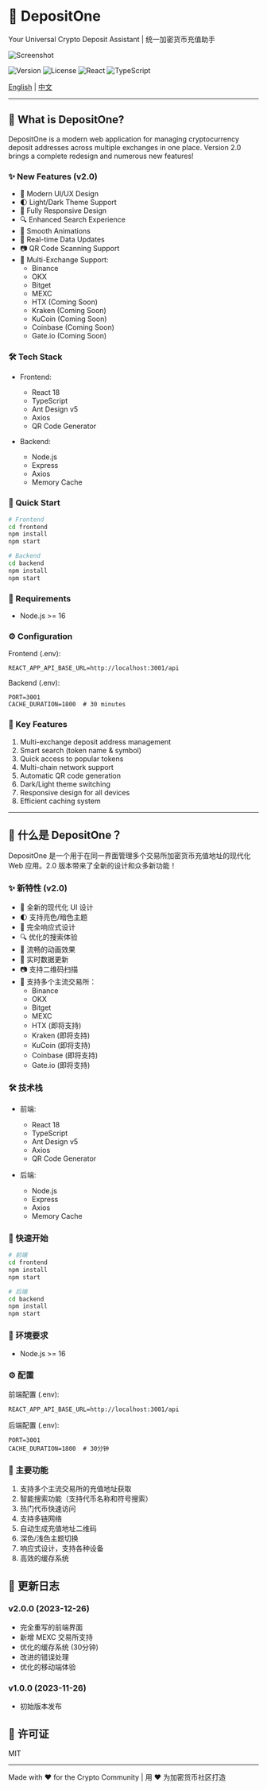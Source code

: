 # 🌟 DepositOne

Your Universal Crypto Deposit Assistant | 统一加密货币充值助手

![Screenshot](./Area.gif)

![Version](https://img.shields.io/badge/version-2.0.0-blue)
![License](https://img.shields.io/badge/license-MIT-green)
![React](https://img.shields.io/badge/React-18.x-61dafb)
![TypeScript](https://img.shields.io/badge/TypeScript-4.x-blue)

[English](#english) | [中文](#chinese)

---

<a name="english"></a>
## 🚀 What is DepositOne?

DepositOne is a modern web application for managing cryptocurrency deposit addresses across multiple exchanges in one place. Version 2.0 brings a complete redesign and numerous new features!

### ✨ New Features (v2.0)

- 🎨 Modern UI/UX Design
- 🌓 Light/Dark Theme Support
- 📱 Fully Responsive Design
- 🔍 Enhanced Search Experience
- 💫 Smooth Animations
- 🔄 Real-time Data Updates
- 📷 QR Code Scanning Support
- 🏢 Multi-Exchange Support:
  - Binance
  - OKX
  - Bitget
  - MEXC
  - HTX (Coming Soon)
  - Kraken (Coming Soon)
  - KuCoin (Coming Soon)
  - Coinbase (Coming Soon)
  - Gate.io (Coming Soon)

### 🛠️ Tech Stack

- Frontend:
  - React 18
  - TypeScript
  - Ant Design v5
  - Axios
  - QR Code Generator

- Backend:
  - Node.js
  - Express
  - Axios
  - Memory Cache

### 🚀 Quick Start

```bash
# Frontend
cd frontend
npm install
npm start

# Backend
cd backend
npm install
npm start
```

### 🔧 Requirements

- Node.js >= 16

### ⚙️ Configuration

Frontend (.env):
```env
REACT_APP_API_BASE_URL=http://localhost:3001/api
```

Backend (.env):
```env
PORT=3001
CACHE_DURATION=1800  # 30 minutes
```

### 🌟 Key Features

1. Multi-exchange deposit address management
2. Smart search (token name & symbol)
3. Quick access to popular tokens
4. Multi-chain network support
5. Automatic QR code generation
6. Dark/Light theme switching
7. Responsive design for all devices
8. Efficient caching system

---

<a name="chinese"></a>
## 🚀 什么是 DepositOne？

DepositOne 是一个用于在同一界面管理多个交易所加密货币充值地址的现代化 Web 应用。2.0 版本带来了全新的设计和众多新功能！

### ✨ 新特性 (v2.0)

- 🎨 全新的现代化 UI 设计
- 🌓 支持亮色/暗色主题
- 📱 完全响应式设计
- 🔍 优化的搜索体验
- 💫 流畅的动画效果
- 🔄 实时数据更新
- 📷 支持二维码扫描
- 🏢 支持多个主流交易所：
  - Binance
  - OKX
  - Bitget
  - MEXC
  - HTX (即将支持)
  - Kraken (即将支持)
  - KuCoin (即将支持)
  - Coinbase (即将支持)
  - Gate.io (即将支持)

### 🛠️ 技术栈

- 前端:
  - React 18
  - TypeScript
  - Ant Design v5
  - Axios
  - QR Code Generator

- 后端:
  - Node.js
  - Express
  - Axios
  - Memory Cache

### 🚀 快速开始

```bash
# 前端
cd frontend
npm install
npm start

# 后端
cd backend
npm install
npm start
```

### 🔧 环境要求

- Node.js >= 16

### ⚙️ 配置

前端配置 (.env):
```env
REACT_APP_API_BASE_URL=http://localhost:3001/api
```

后端配置 (.env):
```env
PORT=3001
CACHE_DURATION=1800  # 30分钟
```

### 🌟 主要功能

1. 支持多个主流交易所的充值地址获取
2. 智能搜索功能（支持代币名称和符号搜索）
3. 热门代币快速访问
4. 支持多链网络
5. 自动生成充值地址二维码
6. 深色/浅色主题切换
7. 响应式设计，支持各种设备
8. 高效的缓存系统

## 📝 更新日志

### v2.0.0 (2023-12-26)
- 完全重写的前端界面
- 新增 MEXC 交易所支持
- 优化的缓存系统 (30分钟)
- 改进的错误处理
- 优化的移动端体验

### v1.0.0 (2023-11-26)
- 初始版本发布

## 📄 许可证

MIT

---

Made with ❤️ for the Crypto Community | 用 ❤️ 为加密货币社区打造
